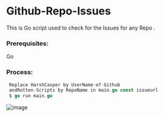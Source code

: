 # Github-Repo-Issues

This is Go script used to check for the Issues for any Repo .

### Prerequisites:

Go

### Process:

```go
 Replace HarshCasper by UserName-of-Github
 andRotten-Scripts by RepoName in main.go const issueurl
 $ go run main.go
```

![image](https://i.imgur.com/FPRdFE2.png)
